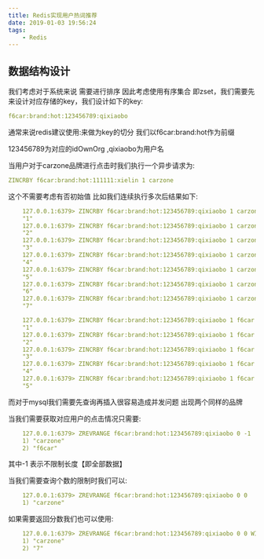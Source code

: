```yaml
---
title: Redis实现用户热词推荐
date: 2019-01-03 19:56:24
tags: 
    - Redis
---
```


## 数据结构设计

我们考虑对于系统来说 需要进行排序 因此考虑使用有序集合 即zset，我们需要先来设计对应存储的key，我们设计如下的key:
```yaml
f6car:brand:hot:123456789:qixiaobo
```

通常来说redis建议使用:来做为key的切分 我们以f6car:brand:hot作为前缀

123456789为对应的idOwnOrg ,qixiaobo为用户名

当用户对于carzone品牌进行点击时我们执行一个异步请求为:

```yaml
ZINCRBY f6car:brand:hot:111111:xielin 1 carzone
```

这个不需要考虑有否初始值 比如我们连续执行多次后结果如下:

```yaml
    127.0.0.1:6379> ZINCRBY f6car:brand:hot:123456789:qixiaobo 1 carzone
    "1"
    127.0.0.1:6379> ZINCRBY f6car:brand:hot:123456789:qixiaobo 1 carzone
    "2"
    127.0.0.1:6379> ZINCRBY f6car:brand:hot:123456789:qixiaobo 1 carzone
    "3"
    127.0.0.1:6379> ZINCRBY f6car:brand:hot:123456789:qixiaobo 1 carzone
    "4"
    127.0.0.1:6379> ZINCRBY f6car:brand:hot:123456789:qixiaobo 1 carzone
    "5"
    127.0.0.1:6379> ZINCRBY f6car:brand:hot:123456789:qixiaobo 1 carzone
    "6"
    127.0.0.1:6379> ZINCRBY f6car:brand:hot:123456789:qixiaobo 1 carzone
    "7"

    127.0.0.1:6379> ZINCRBY f6car:brand:hot:123456789:qixiaobo 1 f6car
    "1"
    127.0.0.1:6379> ZINCRBY f6car:brand:hot:123456789:qixiaobo 1 f6car
    "2"
    127.0.0.1:6379> ZINCRBY f6car:brand:hot:123456789:qixiaobo 1 f6car
    "3"
    127.0.0.1:6379> ZINCRBY f6car:brand:hot:123456789:qixiaobo 1 f6car
    "4"
    127.0.0.1:6379> ZINCRBY f6car:brand:hot:123456789:qixiaobo 1 f6car
    "5"
```

而对于mysql我们需要先查询再插入很容易造成并发问题 出现两个同样的品牌

当我们需要获取对应用户的点击情况只需要:

```yaml
    127.0.0.1:6379> ZREVRANGE f6car:brand:hot:123456789:qixiaobo 0 -1
    1) "carzone"
    2) "f6car"
```

其中-1 表示不限制长度【即全部数据】

当我们需要查询个数的限制时我们可以:

```yaml
    127.0.0.1:6379> ZREVRANGE f6car:brand:hot:123456789:qixiaobo 0 0
    1) "carzone"
```
如果需要返回分数我们也可以使用:

```yaml
    127.0.0.1:6379> ZREVRANGE f6car:brand:hot:123456789:qixiaobo 0 0 WITHSCORES
    1) "carzone"
    2) "7"
```


